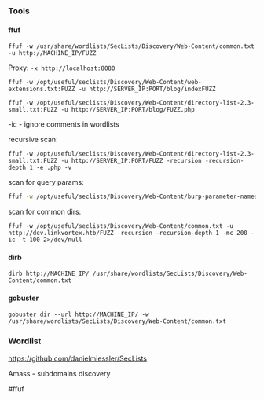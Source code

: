 
### Tools

#### ffuf
`ffuf -w /usr/share/wordlists/SecLists/Discovery/Web-Content/common.txt -u http://MACHINE_IP/FUZZ`

Proxy:
`-x http://localhost:8080`

```shell
ffuf -w /opt/useful/seclists/Discovery/Web-Content/web-extensions.txt:FUZZ -u http://SERVER_IP:PORT/blog/indexFUZZ
```

```shell
ffuf -w /opt/useful/seclists/Discovery/Web-Content/directory-list-2.3-small.txt:FUZZ -u http://SERVER_IP:PORT/blog/FUZZ.php
```

-ic - ignore comments in wordlists


recursive scan:
```shell
ffuf -w /opt/useful/seclists/Discovery/Web-Content/directory-list-2.3-small.txt:FUZZ -u http://SERVER_IP:PORT/FUZZ -recursion -recursion-depth 1 -e .php -v
```


scan for query params:
```bash
ffuf -w /opt/useful/seclists/Discovery/Web-Content/burp-parameter-names.txt:FUZZ -u http://admin.academy.htb:53809/admin/admin.php?FUZZ=key -fs 798
```


scan for common dirs:

```shell
ffuf -w /opt/useful/seclists/Discovery/Web-Content/common.txt -u http://dev.linkvortex.htb/FUZZ -recursion -recursion-depth 1 -mc 200 -ic -t 100 2>/dev/null
```

#### dirb
`dirb http://MACHINE_IP/ /usr/share/wordlists/SecLists/Discovery/Web-Content/common.txt`

#### gobuster
  `gobuster dir --url http://MACHINE_IP/ -w /usr/share/wordlists/SecLists/Discovery/Web-Content/common.txt`

### Wordlist

https://github.com/danielmiessler/SecLists

Amass - subdomains discovery

#ffuf 